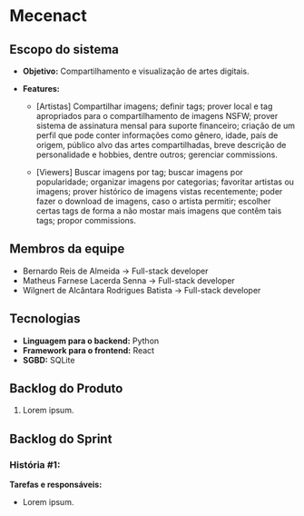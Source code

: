 # Mecenact

## Escopo do sistema

* **Objetivo:** Compartilhamento e visualização de artes digitais.

* **Features:**

  * [Artistas] Compartilhar imagens; definir tags; prover local e tag apropriados para o compartilhamento de imagens NSFW;
  prover sistema de assinatura mensal para suporte financeiro; criação de um perfil que pode conter informações como gênero, idade,
  país de origem, público alvo das artes compartilhadas, breve descrição de personalidade e hobbies, dentre outros; gerenciar commissions.

  * [Viewers] Buscar imagens por tag; buscar imagens por popularidade; organizar imagens por categorias;
  favoritar artistas ou imagens; prover histórico de imagens vistas recentemente; poder fazer o download de imagens,
  caso o artista permitir; escolher certas tags de forma a não mostar mais imagens que contêm tais tags; propor commissions.

## Membros da equipe

* Bernardo Reis de Almeida -> Full-stack developer
* Matheus Farnese Lacerda Senna -> Full-stack developer
* Wilgnert de Alcântara Rodrigues Batista -> Full-stack developer

## Tecnologias

* **Linguagem para o backend:** Python
* **Framework para o frontend:** React
* **SGBD:** SQLite

## Backlog do Produto
1. Lorem ipsum.

## Backlog do Sprint
### **História #1:**
**Tarefas e responsáveis:**
* Lorem ipsum.
